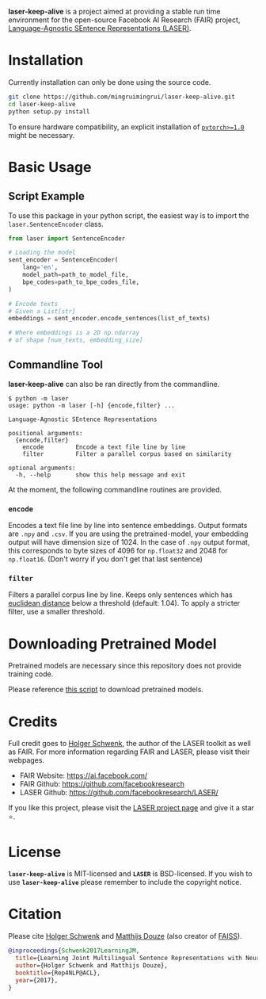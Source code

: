 **laser-keep-alive** is a project aimed at providing a stable run time
environment for the open-source Facebook AI Research (FAIR) project,
[Language-Agnostic SEntence Representations (LASER)](https://github.com/facebookresearch/LASER/).


# Installation

Currently installation can only be done using the source code.

```bash
git clone https://github.com/mingruimingrui/laser-keep-alive.git
cd laser-keep-alive
python setup.py install
```

To ensure hardware compatibility, an explicit installation of
[`pytorch>=1.0`](https://pytorch.org/) might be necessary.


# Basic Usage

## Script Example

To use this package in your python script, the easiest way is to import the
`laser.SentenceEncoder` class.

```python
from laser import SentenceEncoder

# Loading the model
sent_encoder = SentenceEncoder(
    lang='en',
    model_path=path_to_model_file,
    bpe_codes=path_to_bpe_codes_file,
)

# Encode texts
# Given a List[str]
embeddings = sent_encoder.encode_sentences(list_of_texts)

# Where embeddings is a 2D np.ndarray
# of shape [num_texts, embedding_size]
```

## Commandline Tool

**laser-keep-alive** can also be ran directly from the commandline.

```
$ python -m laser
usage: python -m laser [-h] {encode,filter} ...

Language-Agnostic SEntence Representations

positional arguments:
  {encode,filter}
    encode         Encode a text file line by line
    filter         Filter a parallel corpus based on similarity

optional arguments:
  -h, --help       show this help message and exit
```

At the moment, the following commandline routines are provided.

### **`encode`**

Encodes a text file line by line into sentence embeddings.
Output formats are `.npy` and `.csv`.
If you are using the pretrained-model, your embedding output will have
dimension size of 1024. In the case of `.npy` output format, this corresponds
to byte sizes of 4096 for `np.float32` and 2048 for `np.float16`.
(Don't worry if you don't get that last sentence)

### **`filter`**

Filters a parallel corpus line by line. Keeps only sentences which has
[euclidean distance](https://en.wikipedia.org/wiki/Euclidean_distance)
below a threshold (default: 1.04).
To apply a stricter filter, use a smaller threshold.


# Downloading Pretrained Model

Pretrained models are necessary since this repository does not provide training
code.

Please reference [this script](https://github.com/facebookresearch/LASER/blob/master/install_models.sh)
to download pretrained models.


# Credits

Full credit goes to [Holger Schwenk](https://github.com/hoschwenk),
the author of the LASER toolkit as well as FAIR.
For more information regarding FAIR and LASER, please visit their webpages.

- FAIR Website: https://ai.facebook.com/
- FAIR Github: https://github.com/facebookresearch
- LASER Github: https://github.com/facebookresearch/LASER/

If you like this project, please visit the
[LASER project page](https://github.com/facebookresearch/LASER/)
and give it a star ⭐.


# License

**`laser-keep-alive`** is MIT-licensed and **`LASER`** is BSD-licensed.
If you wish to use **`laser-keep-alive`** please remember to include the
copyright notice.


# Citation

Please cite [Holger Schwenk](https://github.com/hoschwenk) and
[Matthijs Douze](https://github.com/mdouze)
(also creator of [FAISS](https://github.com/facebookresearch/faiss)).

```BibTeX
@inproceedings{Schwenk2017LearningJM,
  title={Learning Joint Multilingual Sentence Representations with Neural Machine Translation},
  author={Holger Schwenk and Matthijs Douze},
  booktitle={Rep4NLP@ACL},
  year={2017},
}
```
